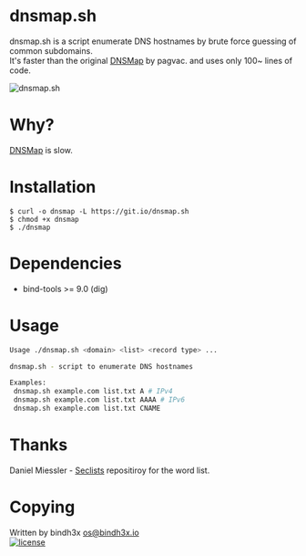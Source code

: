 # dnsmap.sh

dnsmap.sh is a script enumerate DNS hostnames by brute force guessing of common
subdomains.
<br/>
It's faster than the original [DNSMap](https://code.google.com/archive/p/dnsmap/source) by pagvac.
and uses only 100~ lines of code.

![dnsmap.sh](https://raw.githubusercontent.com/wiki/bindh3x/dnsmap.sh/images/dnsmap_screenshot.png)

# Why?

[DNSMap](https://code.google.com/archive/p/dnsmap/source) is slow.

# Installation

```
$ curl -o dnsmap -L https://git.io/dnsmap.sh
$ chmod +x dnsmap
$ ./dnsmap 
```

# Dependencies

* bind-tools >= 9.0 (dig)

# Usage

```bash
Usage ./dnsmap.sh <domain> <list> <record type> ...

dnsmap.sh - script to enumerate DNS hostnames

Examples:
 dnsmap.sh example.com list.txt A # IPv4
 dnsmap.sh example.com list.txt AAAA # IPv6
 dnsmap.sh example.com list.txt CNAME

```

# Thanks

Daniel Miessler - [Seclists](https://github.com/danielmiessler/SecLists) repositiroy for the word list.

# Copying

Written by bindh3x <os@bindh3x.io>
<br/>
[![license](https://img.shields.io/github/license/bindh3x/off.svg?style=flat-square)]()
